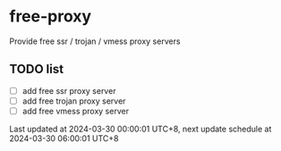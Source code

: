 
# free-proxy
Provide free ssr / trojan / vmess proxy servers


## TODO list
- [ ] add free ssr proxy server
- [ ] add free trojan proxy server
- [ ] add free vmess proxy server

Last updated at 2024-03-30 00:00:01 UTC+8, next update schedule at 2024-03-30 06:00:01 UTC+8

